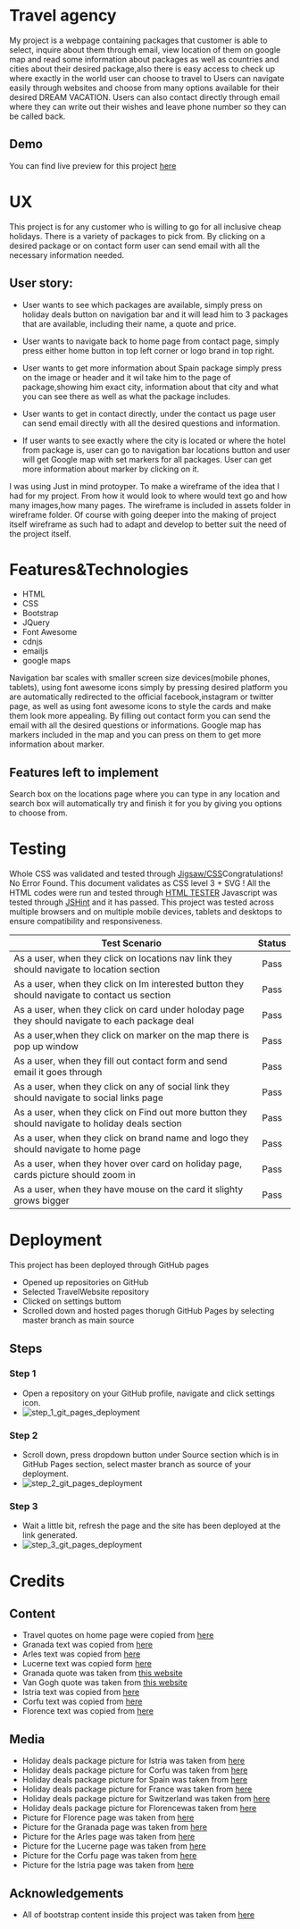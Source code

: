 # Travel agency

My project is a webpage containing  packages  that  customer is able  to select, inquire about them through email, view location of them on google map and read some 
information about packages as well as  countries and cities about their desired package,also there is easy access to check up where exactly  in the world user can choose to travel to
Users can navigate easily through websites and choose from many options available for  their desired DREAM VACATION. 
Users can also  contact directly  through  email where they can  write out their wishes and leave phone number so they can be called back.
## Demo

You can find live preview for this project  [here]()

# UX

This project is for  any customer who is willing  to  go for all inclusive cheap holidays. There is a variety of packages  to pick from. By clicking on a desired package or  on contact form  user  can send  email with all the necessary information  needed.

## User story:
- User wants to see which packages  are  available, simply press on  holiday deals  button on navigation bar  and  it will lead him to  3 packages that are available, including their name, a quote and  price.

- User wants to  navigate back to home page from contact page, simply press either home button in top left corner or  logo brand  in top right.

- User wants to get more information about  Spain package simply press on the image or header and it wil take him to the  page of package,showing him exact city, information about that city and what you can see there as well as what  the package includes.

- User wants to  get in contact  directly, under the contact us page user can send  email directly with  all the desired questions and information.

- If user wants to see exactly where the city is located or where  the hotel from package is, user can go to navigation bar locations button and user will get Google map with  set markers for all packages. User can get more information  about  marker  by  clicking on it.

 I was using Just in mind protoyper. To make a wireframe of the idea that I had for my project. From how it would look to where would text go and how many images,how many pages.
The wireframe is included  in assets folder in wireframe folder. Of course with going deeper into the making of project itself wireframe as such had to adapt and develop to better suit the need of the project itself.



# Features&Technologies

- HTML
- CSS
- Bootstrap
- JQuery
- Font Awesome
- cdnjs
- emailjs
- google maps

Navigation bar scales with  smaller screen size devices(mobile phones, tablets), using font awesome icons simply by pressing desired platform you are automatically redirected to the official  facebook,instagram or twitter page, as well as  using font awesome icons to style  the cards and make them  look more appealing.
By filling out contact form   you can send  the email with all the desired questions or informations.
Google map  has markers included in the map and you can press on them to get more information about marker.

## Features left to implement

Search box  on the locations page  where you can type in any location  and search box will automatically  try and finish it for you  by giving you  options to choose from.

# Testing



Whole CSS was validated and tested through [Jigsaw/CSS](https://jigsaw.w3.org/css-validator/validator%20//)Congratulations! No Error Found. This document validates as CSS level 3 + SVG !
All the HTML codes were run and tested through [HTML TESTER](https://validator.w3.org/)
Javascript was tested through [JSHint](https://jshint.com/) and it has passed.
This project was tested across multiple browsers and on multiple mobile devices, tablets and desktops to ensure compatibility and responsiveness.

| Test Scenario | Status        | 
| ------------- |:-------------:| 
| As a user, when they click on locations nav link they should navigate to location section     | Pass | 
| As a user, when they click on Im interested button they should navigate to contact us section      | Pass     |
| As a user, when they click  on card under holoday page  they should navigate to each package deal | Pass     |
| As a user,when they click on marker on the  map  there is pop up window | Pass     |
| As a user, when they fill out contact form and send email it goes through | Pass     |
| As a user, when they click on any of social link  they should navigate to  social links page | Pass     |
| As a user, when they  click on  Find out more button they should navigate to holiday deals  section | Pass      |
| As a user, when they click on brand name and logo they should navigate to home page | Pass      |
| As a user, when they hover over card on holiday page, cards picture should zoom in | Pass      |
| As a user, when they have mouse on the card it slighty grows bigger | Pass      |




# Deployment

This project has been deployed through GitHub pages
- Opened up repositories on GitHub
- Selected  TravelWebsite repository
- Clicked on settings buttom
- Scrolled down and hosted pages thorugh GitHub Pages  by selecting master branch as  main source
## Steps
### Step 1
- Open a repository on your GitHub profile, navigate and click  settings icon.
- ![step_1_git_pages_deployment](https://user-images.githubusercontent.com/48963702/79507430-9d5a9900-802f-11ea-8dcc-28130e89a51b.jpg)
### Step 2
- Scroll down, press dropdown button under Source section which is in  GitHub Pages section, select master branch as source of your deployment.
- ![step_2_git_pages_deployment](https://user-images.githubusercontent.com/48963702/79507452-a5b2d400-802f-11ea-8b07-6fb2fd688adb.jpg)
### Step 3
- Wait a little bit, refresh the page and  the site has been deployed at the link generated. 
- ![step_3_git_pages_deployment](https://user-images.githubusercontent.com/48963702/79507464-afd4d280-802f-11ea-9433-b6482ff2fde9.jpg)



# Credits

## Content
- Travel quotes on home page were copied from [here](https://expertvagabond.com/best-travel-quotes/)
- Granada text was copied from [here](https://www.lonelyplanet.com/spain/granada)
- Arles text was copied from [here](https://www.lonelyplanet.com/france/provence/arles)
- Lucerne text was copied form [here](https://www.lonelyplanet.com/switzerland/central-switzerland-and-berner-oberland/lucerne)
- Granada quote was taken from [this website](https://www.ciceronegranada.com/en/blog/famous-granadas-quotes/)
- Van Gogh quote  was taken from [this website](https://www.goodreads.com/author/quotes/34583.Vincent_van_Gogh)
- Istria text was copied from [here](https://www.lonelyplanet.com/croatia/istria)
- Corfu text was copied from [here](https://www.lonelyplanet.com/greece/ionian-islands/corfu)
- Florence text was copied from [here](https://www.lonelyplanet.com/italy/florence)
## Media
- Holiday deals package picture for Istria was taken from [here](https://www.ideaexclusive.com/wp-content/uploads/2019/04/rovinj.jpg)
- Holiday deals package picture for Corfu was taken from [here](https://www.greeka.com/photos/ionian/corfu/history/hero/corfu-history-1280.jpg)
- Holiday deals package picture for Spain was taken from [here](https://amateurtraveler.com/wp-content/uploads/2019/01/Alhambra-Palace-Garden.jpg)
- Holiday deals package picture for France was taken from [here](https://www.alliance-francaise-montpellier.com/IMG/arton477.jpg)
- Holiday deals package picture for Switzerland was taken from [here](https://www.worldtravelguide.net/wp-content/uploads/2017/04/Think-Switzerland-Country-Zermatt-Matterhorn-486574518-extravagantni-copy.jpg)
- Holiday deals package picture for Florencewas taken from [here](https://www.teacheracademy.eu/wp-content/uploads/2019/02/Discovering-Renaissance-Art-in-Florence.jpg)
- Picture for  Florence page was taken from  [here](https://lp-cms-production.imgix.net/2019-06/GettyImages-174463015_high.jpg?fit=crop&q=40&sharp=10&vib=20&auto=format&ixlib=react-8.6.4)
- Picture for  the Granada  page was taken from  [here](https://multimedia.andalucia.org/media/0B97BD505CE24B07830CE6C43B03E173/img/929BE4B0C9AE4901918F8D5B309BC441/15-18_Alhabram_des_del_mirador_de_San_Nicolas_Granada.jpg?responsive)
- Picture for  the Arles page was taken from [here](https://upload.wikimedia.org/wikipedia/commons/d/dc/FranceArlesArenes_07-2010.jpg)
- Picture for  the Lucerne page was taken from [here](https://switzerland-tour.com/images/city/lucerne-top/lucerne_1168888261.jpg)
- Picture for the Corfu page was taken from [here](https://www.telegraph.co.uk/content/dam/Travel/Destinations/Europe/Greece/Corfu/Porto-Timoni-corfu-beaches.jpg)
- Picture for the Istria page was taken from [here](https://abctravel.hr/wp-content/uploads/2018/09/Depositphotos_31522689_l-2015-min.jpg)
## Acknowledgements

- All of bootstrap content inside this project was taken from [here](https://mdbootstrap.com/)
